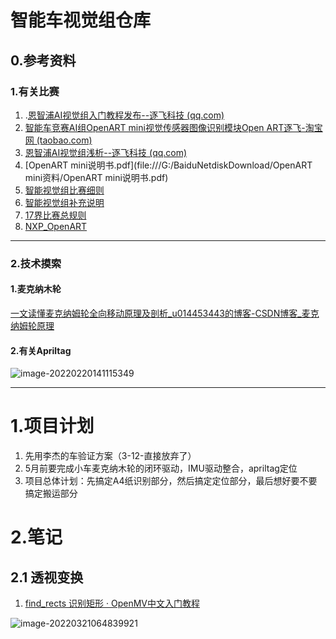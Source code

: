 # 智能车视觉组仓库

## 0.参考资料

### 1.有关比赛

1. .[恩智浦AI视觉组入门教程发布--逐飞科技 (qq.com)](https://mp.weixin.qq.com/s/y90pT2_g0IPRuaNQPzZUqg)
2. [智能车竞赛AI组OpenART mini视觉传感器图像识别模块Open ART逐飞-淘宝网 (taobao.com)](https://item.taobao.com/item.htm?spm=a1z10.5-c.w4002-22508770847.38.3f9d5f26PVLIVv&id=637029649233&mt=)
3. [恩智浦AI视觉组浅析--逐飞科技 (qq.com)](https://mp.weixin.qq.com/s/y2IzQTzd_mr4BtPH-oOKcQ)
4. [OpenART mini说明书.pdf](file:///G:/BaiduNetdiskDownload/OpenART mini资料/OpenART mini说明书.pdf)
5. [智能视觉组比赛细则](https://bj.bcebos.com/cdstm-hyetecforthesmartcar-bucket/source/doc-2kd6k14jliw0.pdf)
6. [智能视觉组补充说明](https://bj.bcebos.com/cdstm-hyetecforthesmartcar-bucket/source/doc-888jo99kh9g0.pdf)
7. [17界比赛总规则](https://bj.bcebos.com/cdstm-hyetecforthesmartcar-bucket/source/doc-7f76k5yp26g0.pdf)
7. [NXP_OpenART](https://github.com/NXPmicro/OpenART/blob/master/README_zh.md)

------

### 2.技术摸索

#### 1.麦克纳木轮

[ 一文读懂麦克纳姆轮全向移动原理及剖析_u014453443的博客-CSDN博客_麦克纳姆轮原理](https://blog.csdn.net/u014453443/article/details/107228531/)

#### 2.有关Apriltag

![image-20220220141115349](C:\Users\ThinkPad\AppData\Roaming\Typora\typora-user-images\image-20220220141115349.png)



------

# 1.项目计划

1. 先用李杰的车验证方案（3-12-直接放弃了）
2. 5月前要完成小车麦克纳木轮的闭环驱动，IMU驱动整合，apriltag定位
3. 项目总体计划：先搞定A4纸识别部分，然后搞定定位部分，最后想好要不要搞定搬运部分





# 2.笔记

## 2.1 透视变换

1. [find_rects 识别矩形 · OpenMV中文入门教程](https://book.openmv.cc/example/09-Feature-Detection/find-rects.html)

![image-20220321064839921](C:\Users\Jay\AppData\Roaming\Typora\typora-user-images\image-20220321064839921.png)

